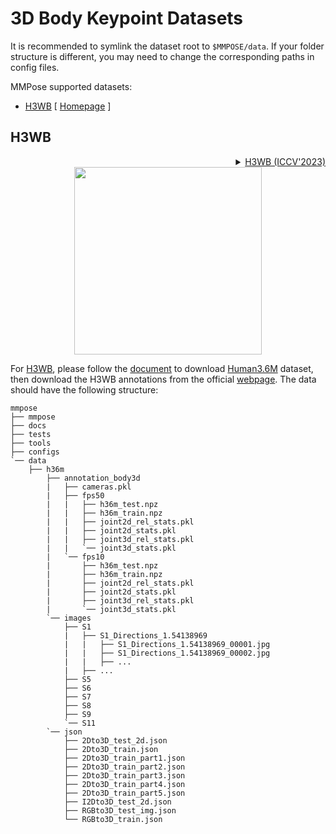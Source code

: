 # 3D Body Keypoint Datasets

It is recommended to symlink the dataset root to `$MMPOSE/data`.
If your folder structure is different, you may need to change the corresponding paths in config files.

MMPose supported datasets:

- [H3WB](#h3wb) \[ [Homepage](https://github.com/wholebody3d/wholebody3d) \]

## H3WB

<!-- [DATASET] -->

<details>
<summary align="right"><a href="https://arxiv.org/abs/2211.15692">H3WB (ICCV'2023)</a></summary>

```bibtex
@InProceedings{Zhu_2023_ICCV,
    author    = {Zhu, Yue and Samet, Nermin and Picard, David},
    title     = {H3WB: Human3.6M 3D WholeBody Dataset and Benchmark},
    booktitle = {Proceedings of the IEEE/CVF International Conference on Computer Vision (ICCV)},
    month     = {October},
    year      = {2023},
    pages     = {20166-20177}
}
```

</details>

<div align="center">
  <img src="https://user-images.githubusercontent.com/100993824/227770977-c8f00355-c43a-467e-8444-d307789cf4b2.png" height="300px">
</div>

For [H3WB](https://github.com/wholebody3d/wholebody3d), please follow the [document](3d_body_keypoint.md#human36m) to download [Human3.6M](http://vision.imar.ro/human3.6m/description.php) dataset, then download the H3WB annotations from the official [webpage](https://github.com/wholebody3d/wholebody3d). The data should have the following structure:

```text
mmpose
├── mmpose
├── docs
├── tests
├── tools
├── configs
`── data
    ├── h36m
        ├── annotation_body3d
        |   ├── cameras.pkl
        |   ├── fps50
        |   |   ├── h36m_test.npz
        |   |   ├── h36m_train.npz
        |   |   ├── joint2d_rel_stats.pkl
        |   |   ├── joint2d_stats.pkl
        |   |   ├── joint3d_rel_stats.pkl
        |   |   `── joint3d_stats.pkl
        |   `── fps10
        |       ├── h36m_test.npz
        |       ├── h36m_train.npz
        |       ├── joint2d_rel_stats.pkl
        |       ├── joint2d_stats.pkl
        |       ├── joint3d_rel_stats.pkl
        |       `── joint3d_stats.pkl
        `── images
            ├── S1
            |   ├── S1_Directions_1.54138969
            |   |   ├── S1_Directions_1.54138969_00001.jpg
            |   |   ├── S1_Directions_1.54138969_00002.jpg
            |   |   ├── ...
            |   ├── ...
            ├── S5
            ├── S6
            ├── S7
            ├── S8
            ├── S9
            `── S11
        `── json
            ├── 2Dto3D_test_2d.json
            ├── 2Dto3D_train.json
            ├── 2Dto3D_train_part1.json
            ├── 2Dto3D_train_part2.json
            ├── 2Dto3D_train_part3.json
            ├── 2Dto3D_train_part4.json
            ├── 2Dto3D_train_part5.json
            ├── I2Dto3D_test_2d.json
            ├── RGBto3D_test_img.json
            └── RGBto3D_train.json
```

